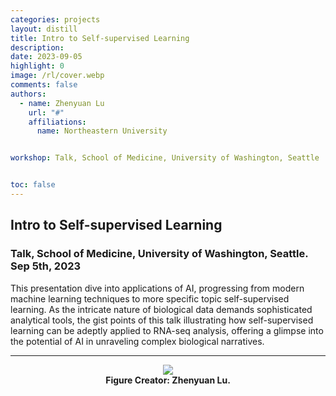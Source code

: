 ```yaml
---
categories: projects
layout: distill
title: Intro to Self-supervised Learning
description:
date: 2023-09-05
highlight: 0
image: /rl/cover.webp
comments: false
authors:
  - name: Zhenyuan Lu
    url: "#"
    affiliations:
      name: Northeastern University


workshop: Talk, School of Medicine, University of Washington, Seattle


toc: false
---
```



## Intro to Self-supervised Learning

### Talk, School of Medicine, University of Washington, Seattle. Sep 5th, 2023
<p>
This presentation dive into applications of AI, progressing from modern machine learning techniques to more specific topic self-supervised learning. As the intricate nature of biological data demands sophisticated analytical tools, the gist points of this talk illustrating how self-supervised learning can be adeptly applied to RNA-seq analysis, offering a glimpse into the potential of AI in unraveling complex biological narratives.
</p>


***


<div class="l-page">
<center>
  <figure style="max-width:100%;">
    <img src="{{ '/assets/projects/rl/cover.webp' | relative_url }}"  />
    <figcaption>
      <strong> Figure Creator: Zhenyuan Lu.  </strong>
    </figcaption>
  </figure>
</center>
</div>



